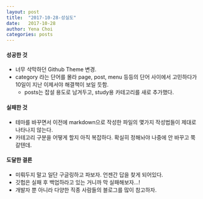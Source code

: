 ```yaml
---
layout: post
title:  "2017-10-28-성실도"
date:   2017-10-28
author: Yena Choi
categories: posts
---
```


#### 성공한 것
- 너무 삭막하던 Github Theme 변경.
- category 라는 단어를 몰라 page, post, menu 등등의 단어 사이에서 고민하다가 10일이 지난 이제서야 해결책이 보일 듯함.
  - posts는 잡설 용도로 남겨두고, study용 카테고리를 새로 추가했다.

#### 실패한 것
- 테마를 바꾸면서 이전에 markdown으로 작성한 파일의 몇가지 작성법들이 제대로 나타나지 않는다.
- 카테고리 구분을 어떻게 할지 아직 복잡하다. 확실히 정해놔야 나중에 안 바꾸고 쭉 갈텐데.

#### 도달한 결론
- 미뤄두지 말고 일단 구글링하고 파보자. 언젠간 답을 찾게 되어있다.
- 깃헙은 실패 후 백업하라고 있는 거니까 막 실패해보자...!
- 개발자 뿐 아니라 다양한 직종 사람들의 블로그를 많이 참고하자. 
